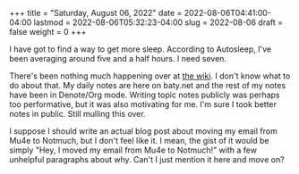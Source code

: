 +++
title = "Saturday, August 06, 2022"
date = 2022-08-06T04:41:00-04:00
lastmod = 2022-08-06T05:32:23-04:00
slug = 2022-08-06
draft = false
weight = 0
+++

I have got to find a way to get more sleep. According to Autosleep, I've been averaging around five and a half hours. I need seven.

There's been nothing much happening over at [the wiki](https://wiki.baty.net). I don't know what to do about that. My daily notes are here on baty.net and the rest of my notes have been in Denote/Org mode. Writing topic notes publicly was perhaps too performative, but it was also motivating for me. I'm sure I took better notes in public. Still mulling this over.

I suppose I should write an actual blog post about moving my email from Mu4e to Notmuch, but I don't feel like it. I mean, the gist of it would be simply "Hey, I moved my email from Mu4e to Notmuch!" with a few unhelpful paragraphs about why. Can't I just mention it here and move on?

[//]: # "Exported with love from a post written in Org mode"
[//]: # "- https://github.com/kaushalmodi/ox-hugo"
